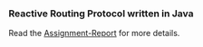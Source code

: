 ### Reactive Routing Protocol written in Java

Read the [Assignment-Report]((https://github.com/louiesmrs/flow-fowarding-routing-protocol/blob/main/Assignment2Report.pdf)) for more details.


 
